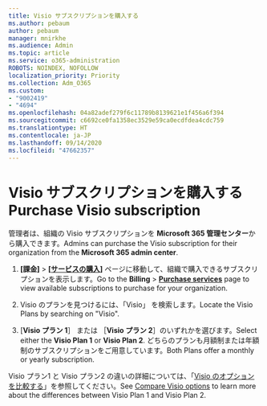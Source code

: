 ```yaml
---
title: Visio サブスクリプションを購入する
ms.author: pebaum
author: pebaum
manager: mnirkhe
ms.audience: Admin
ms.topic: article
ms.service: o365-administration
ROBOTS: NOINDEX, NOFOLLOW
localization_priority: Priority
ms.collection: Adm_O365
ms.custom:
- "9002419"
- "4694"
ms.openlocfilehash: 04a82adef279f6c11789b8139621e1f456a6f394
ms.sourcegitcommit: c6692ce0fa1358ec3529e59ca0ecdfdea4cdc759
ms.translationtype: HT
ms.contentlocale: ja-JP
ms.lasthandoff: 09/14/2020
ms.locfileid: "47662357"
---
```

# <a name="purchase-visio-subscription"></a><span data-ttu-id="4c3ad-102">Visio サブスクリプションを購入する</span><span class="sxs-lookup"><span data-stu-id="4c3ad-102">Purchase Visio subscription</span></span>

<span data-ttu-id="4c3ad-103">管理者は、組織の Visio サブスクリプションを **Microsoft 365 管理センター**から購入できます。</span><span class="sxs-lookup"><span data-stu-id="4c3ad-103">Admins can purchase the Visio subscription for their organization from the **Microsoft 365 admin center**.</span></span>

1. <span data-ttu-id="4c3ad-104">**[課金]** > **[[サービスの購入]](https://go.microsoft.com/fwlink/p/?linkid=868433)** ページに移動して、組織で購入できるサブスクリプションを表示します。</span><span class="sxs-lookup"><span data-stu-id="4c3ad-104">Go to the **Billing** > **[Purchase services](https://go.microsoft.com/fwlink/p/?linkid=868433)** page to view available subscriptions to purchase for your organization.</span></span>

2. <span data-ttu-id="4c3ad-105">Visio のプランを見つけるには、「Visio」 を検索します。</span><span class="sxs-lookup"><span data-stu-id="4c3ad-105">Locate the Visio Plans by searching on "Visio".</span></span>

3. <span data-ttu-id="4c3ad-106">[**Visio プラン 1**］ または ［**Visio プラン 2**］のいずれかを選びます。</span><span class="sxs-lookup"><span data-stu-id="4c3ad-106">Select either the **Visio Plan 1** or **Visio Plan 2**.</span></span> <span data-ttu-id="4c3ad-107">どちらのプランも月額制または年額制のサブスクリプションをご用意しています。</span><span class="sxs-lookup"><span data-stu-id="4c3ad-107">Both Plans offer a monthly or yearly subscription.</span></span>

<span data-ttu-id="4c3ad-108">Visio プラン1 と Visio プラン2 の違いの詳細については、「[Visio のオプションを比較する](https://products.office.com/Visio/microsoft-visio-plans-and-pricing-compare-visio-options)」を参照してください。</span><span class="sxs-lookup"><span data-stu-id="4c3ad-108">See [Compare Visio options](https://products.office.com/Visio/microsoft-visio-plans-and-pricing-compare-visio-options) to learn more about the differences between Visio Plan 1 and Visio Plan 2.</span></span>
